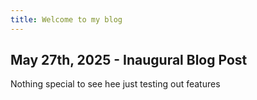 ```yaml
---
title: Welcome to my blog
---
```

## May 27th, 2025 - Inaugural Blog Post 

Nothing special to see hee just testing out features
